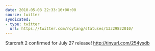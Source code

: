```yaml
---
date: 2010-05-03 22:33:16+00:00
source: twitter
syndicated:
- type: twitter
  url: https://twitter.com/roytang/statuses/13329822010/
---
```


Starcraft 2 confirmed for July 27 release! http://tinyurl.com/254ysdb